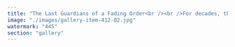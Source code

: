 ```yaml
---
title: "The Last Guardians of a Fading Order<br /><br />For decades, they stood as the enforcers of control, wielding faith as a weapon, authority as an unquestioned decree. But systems built on force rarely stand the test of time.<br /><br />The tide has shifted. The illusion of permanence is broken. The guardians of old regimes, once feared, now find themselves outmaneuvered, their influence unraveling.<br /><br />They no longer dictate the flow. They react, they resist—but they no longer lead.<br />When a structure crumbles, it doesn't collapse in one swift moment. It dissolves in fragments, its foundations eroded by a force it never truly understood: the inevitability of change.<br /><br /><br />#EndOfAnEra <br />#PowerLost <br />#SystemicRecalibration"
image: "./images/gallery-item-412-02.jpg"
watermark: "445"
section: "gallery"
---
```

